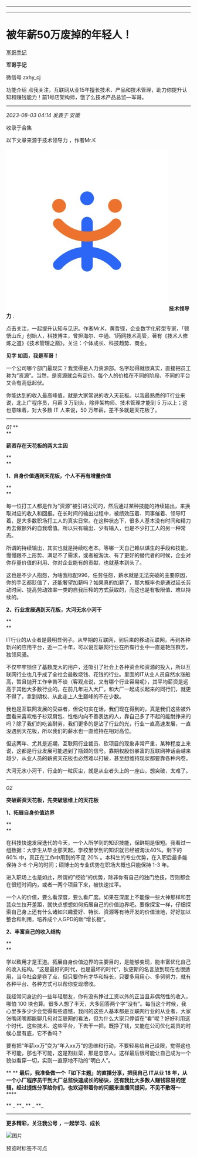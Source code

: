----------------------------------------
----------------------------------------
#  被年薪50万废掉的年轻人！

[ 军哥手记 ](javascript:void\(0\);)

**军哥手记** ![]()

微信号 zxhy_cj

功能介绍 点我关注，互联网从业15年擅长技术、产品和技术管理，助力你提升认知和赚钱能力！前1号店架构师，饿了么技术产品总监—军哥。

____

_2023-08-03 04:14_ _发表于 安徽_

收录于合集

以下文章来源于技术领导力 ，作者Mr.K

![](images/0)
**技术领导力** .

点击关注，一起提升认知与见识。作者Mr.K，黄哲铿，企业数字化转型专家，「顿悟山丘」创始人，科技博主，曾担海尔、中通、1药网技术高管，著有《技术人修炼之道》《技术管理之巅》。关注：个体成长、科技趋势、商业。

**见字 如面，我是军哥！**

  

一个公司哪个部门最现实？我觉得是人力资源部。名字起得就很真实，直接把员工称为“资源”。当然，是资源就会有定价。每个人的价格在不同的阶段、不同的平台又会有高低起伏。  

  

你能达到的收入最高峰值，就是大家常说的收入天花板。以我最熟悉的IT行业来说，北上广程序员，月薪 3 万到头，除非架构师、技术管理才能到 5
万以上；这也意味着，对大多数 IT 人来说，50 万年薪，差不多就是天花板了。  

  

* * *

  

 _01_ **  
**

 **薪资存在天花板的两大主因**

 **  
**

 **1、自身价值遇到天花板，个人不再有增量价值**

 **  
**

每一位打工人都是作为“资源”被引进公司的，然后通过某种技能的持续输出，来换取对应的收入和回报。在长时间的输出过程中，被绩效压着、同事催着、领导盯着，是大多数职场打工人的真实日常。在这种状态下，很多人基本没有时间和精力再去做额外的自我增值。所以只有输出、少有输入，也是不少打工人的另一种常态。

  

所谓的持续输出，其实也就是持续吃老本。等哪一天自己赖以谋生的手段和技能，慢慢跟不上形势、满足不了需求，或者被淘汰、有了更好的替代者的时候，企业对你存量价值的利用、你对企业能有的贡献，也就基本到头了。

  

这也是不少人抱怨，为啥我标配996，任劳任怨，薪水就是无法突破的主要原因，你的手艺都贬值了，还能奢望加薪吗？如果真的加薪了，那大概率也是通过延长劳动时间、提高劳动效率一类的自我压榨的方式获取的，而这也是有极限值、难以持续的。

  

 **2、行业发展遇到天花板，大河无水小河干**

 **  
**

IT行业的从业者是最明显例子。从早期的互联网，到后来的移动互联网，再到各种新兴的应用平台，近一二十年，可以说互联网行业在所有行业中一直是艳压群芳，独领风骚。

  

不仅牢牢锁住了基数庞大的用户，还吸引了社会上各种资金和资源的投入，所以互联网行业也几乎成了全社会最敢烧钱、花钱的行业。里面的IT从业人员自然水涨船高，暂且抛开工作辛苦不谈（客观点说，又有哪个行业容易呢），其平均薪资是远高于其他大多数行业的。在前几年进入大厂，和大厂一起成长起来的同行们，就更不得了，拿到期权、从此走上人生巅峰的不在少数。

  

我也是互联网发展的受益者，但说句实在话，我们现在得到的，真是我们这些被外面看来喜欢格子衫双肩包、性格内向不善表达的人，靠自己多了不起的能耐挣来的吗？除了我们的吃苦耐劳，我们更多的是沾了行业的光，行业一直高速发展，一直没遇到天花板，所以我们的薪水也一直维持在相对高位。

  

但这两年、尤其是近期，互联网行业裁员、砍项目的现象非常严重，某种程度上来说，这都是行业发展可能遇到了瓶颈的信号。靠期权股份暴富的互联网神话会越来越少，从业人员的薪资天花板也必然难以打破，甚至想维持现状都要靠各种内卷。

  

大河无水小河干，行业的一粒灰尘，就是从业者头上的一座山，想突破，太难了。

  

* * *

  

 _02_

 **突破薪资天花板，先突破思维上的天花板**

  

 **1、拓展自身价值边界**

 **  
**

在科技快速发展迭代的今天，一个人所学到的知识技能，保鲜期是很短。我看过一组数据：大学生从毕业那天起，学校里学到的知识就已经被淘汰40%。剩下的 60%
中，真正在工作中用到的不足 20% 。本科生的专业优势，在入职后最多能保持 3-6 个月的时间；硕博士的专业优势在职场大概也只能保持 1-3 年。

  

进入职场上也是如此，所谓的”经验“的优势，除非你有自己的独门绝技，否则都会在很短时间内，或者一两个项目下来，被快速拉平。

  

一个人的价值，要么看深度，要么看广度。如果在深度上不能像一些大神那样和芸芸众生拉开差距，就快点想想如何拓展自己的价值边界吧。要像探宝一样，仔细探索自己身上还有什么诸如兴趣爱好、特长、资源等有待开发的价值洼地，好好加以整合和利用，培养成个人GPD的新“增长极“。

  

 **2、丰富自己的收入结构**

 **  
**

学以致用才是王道。拓展自身价值边界的主要目的，是能够变现，能丰富优化自己的收入结构。“这是最好的时代，也是最坏的时代”，狄更斯的名言放到现在也很适用，当今社会是卷了点，但只要你有才华和特长，只要多用用心、多努努力，就有各种平台、各种方式可以帮你变现增收。

  

我经常问身边的一些年轻朋友，你有没有挣过工资以外的正当且非偶然性的收入，哪怕 100
块也算。很多人想了半天，大多回答两个字“没有”。每当这个时候，我心里多多少少会觉得有些遗憾，我问的这些人基本都是互联网行业的从业者，大家张嘴闭嘴都能聊几句对互联网的看法，但为什么大家只停留在“看”呢？好好利用这个时代、这些技术、这些平台，下去干一把，既挣了钱，又能在公司优化裁员的时候心里有底，它不香吗？

  

要有把“年薪xx万”变为“年入xx万”的思维和行动，不要轻易给自己设限，觉得这也不可能，那也不可能，这是割韭菜，那是忽悠人。这样最后很可能让自己成为一个貌似看穿一切，实则一直原地不动的“明白人”。

  

 ** ** **最后，我准备做一个「如下主题」的直播分享，把我自己 IT从业 18
年，从一个小厂程序员干到大厂总监快速成长的秘诀，还有我比大多数人赚钱容易的逻辑，经过提炼分享给你们，也欢迎带着你的问题来直播间提问，不见不散呀～******

  

 ** _ ****_** ** _ ****_**

* * *

  

 **更多精彩，关注我公号** **，一起学习、成长**

![图片](https://mmbiz.qpic.cn/mmbiz_png/b96CibCt70iaajvl7fD4ZCicMcjhXMp1v6UibM134tIsO1j5yqHyNhh9arj090oAL7zGhRJRq6cFqFOlDZMleLl4pw/640?wx_fmt=png&wxfrom=5&wx_lazy=1&wx_co=1)

预览时标签不可点

